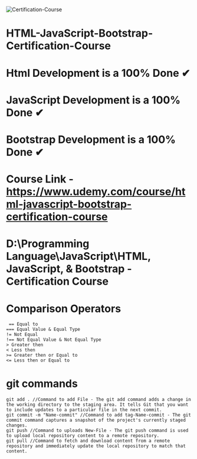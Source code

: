 #
![Certification-Course](https://user-images.githubusercontent.com/54465100/187091437-7d0cffc6-f239-49a6-a0b8-bde3a9725a5d.jpg)
#
# HTML-JavaScript-Bootstrap-Certification-Course
# Html Development is a 100% Done ✔
# JavaScript Development is a 100% Done ✔
# Bootstrap Development is a 100% Done ✔

# Course Link - https://www.udemy.com/course/html-javascript-bootstrap-certification-course
# D:\Programming Language\JavaScript\HTML, JavaScript, & Bootstrap - Certification Course

# Comparison Operators
>
     == Equal to
    === Equal Value & Equal Type
    != Not Equal
    !== Not Equal Value & Not Equal Type
    > Greater then
    < Less then
    >= Greater then or Equal to
    <= Less then or Equal to
>
# git commands
>
    git add . //Command to add File - The git add command adds a change in the working directory to the staging area. It tells Git that you want to include updates to a particular file in the next commit.
    git commit -m "Name-commit" //Command to add tag-Name-commit - The git commit command captures a snapshot of the project's currently staged changes.
    git push //Command to uploads New-File - The git push command is used to upload local repository content to a remote repository.
    git pull //Command to fetch and download content from a remote repository and immediately update the local repository to match that content.
>